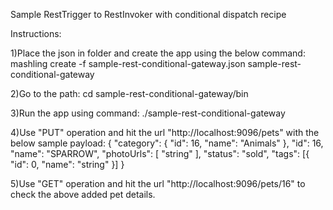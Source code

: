 Sample RestTrigger to RestInvoker with conditional dispatch recipe

Instructions:

1)Place the json in folder and create the app using the below command:
mashling create -f sample-rest-conditional-gateway.json sample-rest-conditional-gateway

2)Go to the path: cd sample-rest-conditional-gateway/bin

3)Run the app using command: ./sample-rest-conditional-gateway

4)Use "PUT" operation and hit the url "http://localhost:9096/pets" with the below sample payload:
{
	"category": {
		"id": 16,
		"name": "Animals"
	},
	"id": 16,
	"name": "SPARROW",
	"photoUrls": [
		"string"
	],
	"status": "sold",
	"tags": [{
		"id": 0,
		"name": "string"
	}]
}

5)Use "GET" operation and hit the url "http://localhost:9096/pets/16" to check the above added pet details.
